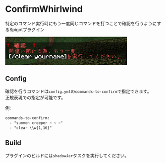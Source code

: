 # ConfirmWhirlwind

特定のコマンド実行時にもう一度同じコマンドを打つことで確認を行うようにするSpigotプラグイン

<img src="image/img.png" alt="Example of confirming command">

## Config
確認を行うコマンドは`config.yml`の`commands-to-confirm`で指定できます。  
正規表現での指定が可能です。

例:
```
commands-to-confirm:
  - "summon creeper ~ ~ ~"
  - "clear \\w{1,16}"
```

## Build
プラグインのビルドには`shadowJar`タスクを実行してください。